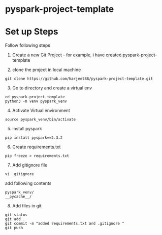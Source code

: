 # pyspark-project-template

# Set up Steps
Follow following steps

1. Create a new Git Project - for example, i have created pyspark-project-template

2. clone the project in local machine
```
git clone https://github.com/harjeet88/pyspark-project-template.git
```
3. Go to directory and create a virtual env
```
cd pyspark-project-template
python3 -m venv pyspark_venv
```
4. Activate Virtual environment
```
source pyspark_venv/bin/activate
```
5. install pyspark
```
pip install pyspark==2.3.2
```
6. Create requirements.txt
```
pip freeze > requirements.txt
```
7. Add gitignore file
```
vi .gitignore
```
add following contents
```
pyspark_venv/
__pycache__/
```
8. Add files in git
```
git status
git add .
git commit -m "added requirements.txt and .gitignore "
git push
```
